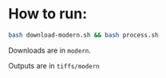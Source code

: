 # How to run:

```bash
bash download-modern.sh && bash process.sh
```

Downloads are in `modern`.

Outputs are in `tiffs/modern`
